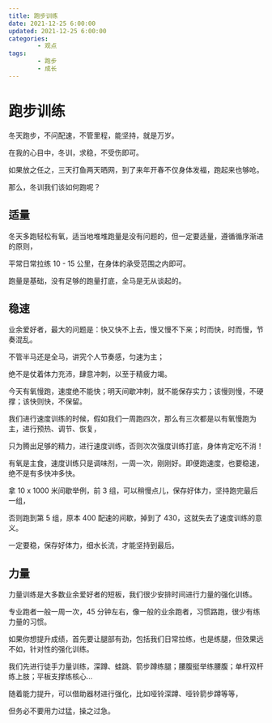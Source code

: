 ```yaml
---
title: 跑步训练
date: 2021-12-25 6:00:00
updated: 2021-12-25 6:00:00
categories:
        - 观点
tags:
        - 跑步
        - 成长
---
```


#  跑步训练

冬天跑步，不问配速，不管里程，能坚持，就是万岁。

在我的心目中，冬训，求稳，不受伤即可。

如果放之任之，三天打鱼两天晒网，到了来年开春不仅身体发福，跑起来也够呛。


那么，冬训我们该如何跑呢？

## 适量

冬天多跑轻松有氧，适当地堆堆跑量是没有问题的，但一定要适量，遵循循序渐进的原则，

平常日常拉练 10  - 15 公里，在身体的承受范围之内即可。

跑量是基础，没有足够的跑量打底，全马是无从谈起的。

## 稳速

业余爱好者，最大的问题是：快又快不上去，慢又慢不下来；时而快，时而慢，节奏混乱。

不管半马还是全马，讲究个人节奏感，匀速为主；

绝不是仗着体力充沛，肆意冲刺，以至于精疲力竭。

今天有氧慢跑，速度绝不能快；明天间歇冲刺，就不能保存实力；该慢则慢，不硬撑；该快则快，不保留。

我们进行速度训练的时候，假如我们一周跑四次，那么有三次都是以有氧慢跑为主，进行预热、调节、恢复，

只为腾出足够的精力，进行速度训练，否则次次强度训练打底，身体肯定吃不消！

有氧是主食，速度训练只是调味剂，一周一次，刚刚好。即便跑速度，也要稳速，绝不是有多快冲多快。

拿 10 x 1000 米间歇举例，前 3 组，可以稍慢点儿，保存好体力，坚持跑完最后一组，

否则跑到第 5 组，原本 400 配速的间歇，掉到了 430，这就失去了速度训练的意义。

一定要稳，保存好体力，细水长流，才能坚持到最后。

## 力量

力量训练是大多数业余爱好者的短板，我们很少安排时间进行力量的强化训练。

专业跑者一般一周一次，45 分钟左右，像一般的业余跑者，习惯路跑，很少有练力量的习惯。

如果你想提升成绩，首先要让腿部有劲，包括我们日常拉练，也是练腿，但效果远不如，针对性的强化训练。

我们先进行徒手力量训练，深蹲、蛙跳、箭步蹲练腿；腰腹挺举练腰腹；单杆双杆练上肢；平板支撑练核心...

随着能力提升，可以借助器材进行强化，比如哑铃深蹲、哑铃箭步蹲等等，

但务必不要用力过猛，操之过急。